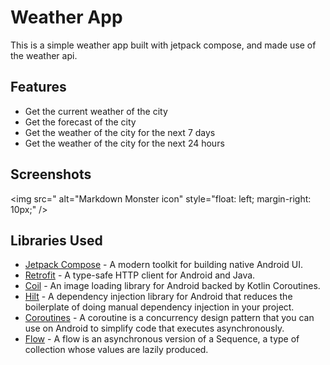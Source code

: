 Weather App
===========
This is a simple weather app built with jetpack compose, and  made use of the weather api.

## Features
- Get the current weather of the city
- Get the forecast of the city
- Get the weather of the city for the next 7 days
- Get the weather of the city for the next 24 hours

## Screenshots
<img src="
        alt="Markdown Monster icon"
        style="float: left; margin-right: 10px;" />

## Libraries Used
- [Jetpack Compose](https://developer.android.com/jetpack/compose) - A modern toolkit for building native Android UI.
- [Retrofit](https://square.github.io/retrofit/) - A type-safe HTTP client for Android and Java.
- [Coil](https://coil-kt.github.io/coil/compose/) - An image loading library for Android backed by Kotlin Coroutines.
- [Hilt](https://dagger.dev/hilt/) - A dependency injection library for Android that reduces the boilerplate of doing manual dependency injection in your project.
- [Coroutines](https://kotlinlang.org/docs/coroutines-overview.html) - A coroutine is a concurrency design pattern that you can use on Android to simplify code that executes asynchronously.
- [Flow](https://kotlinlang.org/docs/flow.html) - A flow is an asynchronous version of a Sequence, a type of collection whose values are lazily produced.
